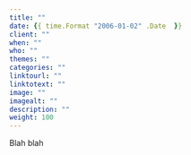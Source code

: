 ```yaml
---
title: ""
date: {{ time.Format "2006-01-02" .Date  }}
client: ""
when: ""
who: ""
themes: ""
categories: ""
linktourl: ""
linktotext: ""
image: ""
imagealt: ""
description: ""
weight: 100
---
```


Blah blah
